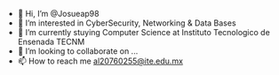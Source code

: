 - 👋 Hi, I’m @Josueap98
- 👀 I’m interested in CyberSecurity, Networking & Data Bases
- 🌱 I’m currently stuying Computer Science at Instituto Tecnologico de Ensenada TECNM
- 💞️ I’m looking to collaborate on ...
- 📫 How to reach me al20760255@ite.edu.mx

<!---
Josueap98/Josueap98 is a ✨ special ✨ repository because its `README.md` (this file) appears on your GitHub profile.
You can click the Preview link to take a look at your changes.
--->
